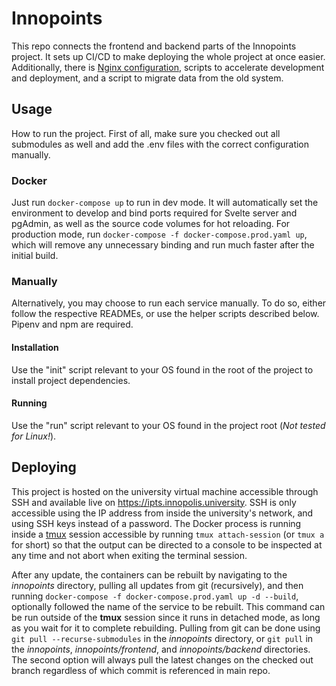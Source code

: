 # Innopoints

This repo connects the frontend and backend parts of the Innopoints project. It sets up CI/CD to make deploying the whole project at once easier. Additionally, there is [Nginx configuration](./nginx), scripts to accelerate development and deployment, and a script to migrate data from the old system.

## Usage

How to run the project. First of all, make sure you checked out all submodules as well and add the .env files with the correct configuration manually.

### Docker

Just run `docker-compose up` to run in dev mode. It will automatically set the environment to develop and bind ports required for Svelte server and pgAdmin, as well as the source code volumes for hot reloading.
For production mode, run `docker-compose -f docker-compose.prod.yaml up`, which will remove any unnecessary binding and run much faster after the initial build.

### Manually

Alternatively, you may choose to run each service manually. To do so, either follow the respective READMEs, or use the helper scripts described below. Pipenv and npm are required.

#### Installation

Use the "init" script relevant to your OS found in the root of the project to install project dependencies. 

#### Running

Use the "run" script relevant to your OS found in the project root (_Not tested for Linux!_).

## Deploying

This project is hosted on the university virtual machine accessible through SSH and available live on <https://ipts.innopolis.university>. SSH is only accessible using the IP address from inside the university's network, and using SSH keys instead of a password. The Docker process is running inside a [tmux](https://github.com/tmux/tmux/wiki/Getting-Started) session accessible by running `tmux attach-session` (or `tmux a` for short) so that the output can be directed to a console to be inspected at any time and not abort when exiting the terminal session.

After any update, the containers can be rebuilt by navigating to the _innopoints_ directory, pulling all updates from git (recursively), and then running `docker-compose -f docker-compose.prod.yaml up -d --build`, optionally followed the name of the service to be rebuilt. This command can be run outside of the **tmux** session since it runs in detached mode, as long as you wait for it to complete rebuilding.
Pulling from git can be done using `git pull --recurse-submodules` in the _innopoints_ directory, or `git pull` in the _innopoints_, _innopoints/frontend_, and _innopoints/backend_ directories. The second option will always pull the latest changes on the checked out branch regardless of which commit is referenced in main repo.
